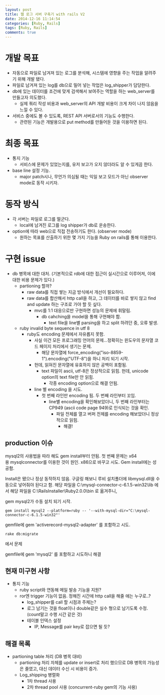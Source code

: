 ```yaml
---
layout: post
title: 웹 로그 서버 구축기 with rails V2
date: 2014-12-16 11:14:54
categories: [Ruby, Rails]
tags: [Ruby, Rails]
comments: true
---
```

# 개발 목표
* 자동으로 파일로 남겨져 있는 로그를 분석해, 시스템에 영향을 주는 작업을 알려주기 위해 개발 됐다.
* 파일로 남겨져 있는 log를 db으로 밀어 넣는 작업은 log_shipper가 담당한다.
* db에 있는 데이터를 조건에 맞게 검색해서 보여주는 역할을 하는 web_server를 만들고자 의도했다.
    * 실제 쿼리 작성 비용과 web_server의 API 개발 비용이 크게 차이 나지 않음을 느낄 수 있다.
* 서비스 중에도 볼 수 있도록, REST API 서버로서의 기능도 수행한다.
    * 관련된 기능은 개발용으로 put method를 만들어둔 것을 이용하면 된다.


# 최종 목표
* 통지 기능
    * 서비스에 문제가 있었는지를, 유저 보고가 오지 않더라도 알 수 있게끔 한다.
* base line 설정 기능.
    * major patch시나, 무언가 의심될 때는 익일 보고 모드가 아닌 observer mode로 동작 시키자.

# 동작 방식
* 각 서버는 파일로 로그를 떨군다.
    * local에 남겨진 로그를 log shipper가 db로 운송한다.
* option에 따라 web으로 직접 전송하기도 한다. (observer mode)
    * 원하는 목표를 산출하기 위한 몇 가지 기능을 Ruby on rails를 통해 이용한다.

# 구현 issue
* db 병목에 대한 대처. (기본적으로 rdb에 대한 접근이 실시간으로 이루어져, 이에 대한 비용 문제가 있다.)
    * partioning 할까?
        * raw data를 직접 쌓는 지금 방식에서 개선이 필요하다.
        * raw data를 합산해서 http call을 하고, 그 데이터를 바로 쌓지 않고 find and update 하는 구조로 가야 할 듯 싶다.
            * mvc를 1:1 대응으로만 구현하면 성능의 문제에 휘말림.
                * db cahching을 model을 통해 구현해야 함.
                    * text file을 line별 parsing을 하고 split 하려던 중, 오류 발생.
    * ruby invalid byte sequence in utf 8
        * ruby도 encoding 문제에서 자유롭지 못함.
            * 사실 이건 모든 프로그래밍 언어의 문제...정확히는 윈도우의 문자열 코드 페이지 처리에서 생기는 문제.
                * 해당 문자열에 force_encoding("iso-8859-1").encoding("UTF-8")을 하니 처리 되기 시작.
            * 헌데, 읽혀진 문자열에 유효하지 않은 공백이 포함됨.
                * text 파일이 ascii, utf-8은 정상적으로 읽힘. 헌데, unicode option의 text file만 안 읽힘.
                    * 각종 encoding option으로 해결 안됨.
            * line 별 encoding 을 시도.
                * 첫 번째 라인만 encoding 됨. 두 번째 라인부터 꼬임.
                    * line별 encoding을 확인해보았더니, 두 번째 라인부터는 CP949 (ascii code page 949)로 인식되는 것을 확인.
                        * 파일 전체를 열고 버퍼 전체를 encoding 해보았더니 정상적으로 읽힘.
                            * 해결!

## production 이슈
mysql2의 사용법을 따라 해도 gem install부터 안됨.
첫 번째 문제는 x64용 mysqlconnector를 이용한 것이 원인.
x86으로 바꾸고 시도. Gem install에는 성공함.

Install은 됐으나 정상 동작하지 않음.
구글링 해보니 루비 설치폴더에 libmysql.dll을 수동으로 넣어줘야 된다고 함.
해당 파일을 C:\mysql-connector-c-6.1.5-win32\lib 에서 해당 파일을 C:\RailsInstaller\Ruby2.0.0\bin 로 옮겨주니,

gem mysql2가 수동 설치 되기 시작.


    gem install mysql2 --platform=ruby -- '--with-mysql-dir="C:\mysql-connector-c-6.1.5-win32"'


gemfile에 gem 'activerecord-mysql2-adapter' 를 포함하고 시도.


    rake db:migrate


에서 문제

gemfile에 gem 'mysql2' 를 포함하고 시도하니 해결

## 현재 미구현 사항
* 통지 기능
    * ruby script와 연동해 메일 발송 기능을 지원?
    * ror엔 trigger 기능이 없음. 정해진 시간에 http call을 해줄 애는 누구로..?
        * log_shipper를 call 할 시점과 주체는?
        * 로그 남기는 것을 float이나 double같은 실수 형으로 남기도록 수정. (count말고 수행 시간 같은 것)
        * 테이블 인덱스 설정
            * IP, Message를 pair key로 잡으면 될 듯?

## 해결 목록
* partioning table 처리 (DB 병목 대비)
    * partioning 처리 자체를 update or insert로 처리 했으므로 DB 병목의 가능성은 줄였고, 대신 데이터 수신 시 비용이 증가.
    * Log_shipping 병렬화
        * 1차 thread 사용
        * 2차 thread pool 사용 (concurrent-ruby gem의 기능 사용)